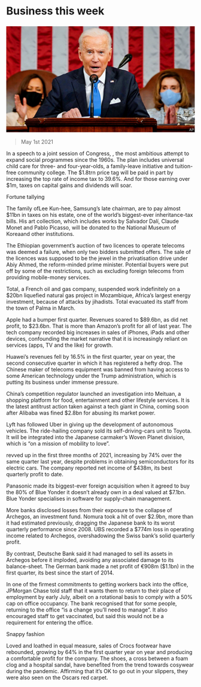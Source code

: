 ###### 

# Business this week 

#####  

![image](images/20210501_wwp002.jpg) 

> May 1st 2021 

In a speech to a joint session of Congress, , the most ambitious attempt to expand social programmes since the 1960s. The plan includes universal child care for three- and four-year-olds, a family-leave initiative and tuition-free community college. The $1.8trn price tag will be paid in part by increasing the top rate of income tax to 39.6%. And for those earning over $1m, taxes on capital gains and dividends will soar.

Fortune tallying


The family ofLee Kun-hee, Samsung’s late chairman, are to pay almost $11bn in taxes on his estate, one of the world’s biggest-ever inheritance-tax bills. His art collection, which includes works by Salvador Dalí, Claude Monet and Pablo Picasso, will be donated to the National Museum of Koreaand other institutions.

The Ethiopian government’s auction of two licences to operate telecoms was deemed a failure, when only two bidders submitted offers. The sale of the licences was supposed to be the jewel in the privatisation drive under Abiy Ahmed, the reform-minded prime minister. Potential buyers were put off by some of the restrictions, such as excluding foreign telecoms from providing mobile-money services.

Total, a French oil and gas company, suspended work indefinitely on a $20bn liquefied natural gas project in Mozambique, Africa’s largest energy investment, because of attacks by jihadists. Total evacuated its staff from the town of Palma in March.

Apple had a bumper first quarter. Revenues soared to $89.6bn, as did net profit, to $23.6bn. That is more than Amazon’s profit for all of last year. The tech company recorded big increases in sales of iPhones, iPads and other devices, confounding the market narrative that it is increasingly reliant on services (apps, TV and the like) for growth.

Huawei’s revenues fell by 16.5% in the first quarter, year on year, the second consecutive quarter in which it has registered a hefty drop. The Chinese maker of telecoms equipment was banned from having access to some American technology under the Trump administration, which is putting its business under immense pressure.

China’s competition regulator launched an investigation into Meituan, a shopping platform for food, entertainment and other lifestyle services. It is the latest antitrust action taken against a tech giant in China, coming soon after Alibaba was fined $2.8bn for abusing its market power.

Lyft has followed Uber in giving up the development of autonomous vehicles. The ride-hailing company sold its self-driving-cars unit to Toyota. It will be integrated into the Japanese carmaker’s Woven Planet division, which is “on a mission of mobility to love”.

 revved up in the first three months of 2021, increasing by 74% over the same quarter last year, despite problems in obtaining semiconductors for its electric cars. The company reported net income of $438m, its best quarterly profit to date.

Panasonic made its biggest-ever foreign acquisition when it agreed to buy the 80% of Blue Yonder it doesn’t already own in a deal valued at $7.1bn. Blue Yonder specialises in software for supply-chain management.

More banks disclosed losses from their exposure to the collapse of Archegos, an investment fund. Nomura took a hit of over $2.9bn, more than it had estimated previously, dragging the Japanese bank to its worst quarterly performance since 2008. UBS recorded a $774m loss in operating income related to Archegos, overshadowing the Swiss bank’s solid quarterly profit.

By contrast, Deutsche Bank said it had managed to sell its assets in Archegos before it imploded, avoiding any associated damage to its balance-sheet. The German bank made a net profit of €908m ($1.1bn) in the first quarter, its best since the start of 2014.

In one of the firmest commitments to getting workers back into the office, JPMorgan Chase told staff that it wants them to return to their place of employment by early July, albeit on a rotational basis to comply with a 50% cap on office occupancy. The bank recognised that for some people, returning to the office “is a change you’ll need to manage”. It also encouraged staff to get vaccinated, but said this would not be a requirement for entering the office.

Snappy fashion

Loved and loathed in equal measure, sales of Crocs footwear have rebounded, growing by 64% in the first quarter year on year and producing a comfortable profit for the company. The shoes, a cross between a foam clog and a hospital sandal, have benefited from the trend towards cosywear during the pandemic. Affirming that it’s OK to go out in your slippers, they were also seen on the Oscars red carpet.

